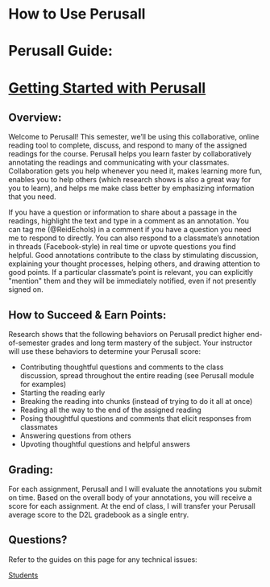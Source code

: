 # How to Use Perusall

# Perusall Guide:

# [Getting Started with Perusall](https://youtu.be/0wmCPeAqYjk)

## Overview:

Welcome to Perusall! This semester, we’ll be using this collaborative, online reading tool to complete, discuss, and respond to many of the assigned readings for the course. Perusall helps you learn faster by collaboratively annotating the readings and communicating with your classmates. Collaboration gets you help whenever you need it, makes learning more fun, enables you to help others (which research shows is also a great way for you to learn), and helps me make class better by emphasizing information that you need.

If you have a question or information to share about a passage in the readings, highlight the text and type in a comment as an annotation. You can tag me (@ReidEchols) in a comment if you have a question you need me to respond to directly. You can also respond to a classmate’s annotation in threads (Facebook-style) in real time or upvote questions you find helpful. Good annotations contribute to the class by stimulating discussion, explaining your thought processes, helping others, and drawing attention to good points. If a particular classmate’s point is relevant, you can explicitly "mention" them and they will be immediately notified, even if not presently signed on.

## How to Succeed & Earn Points:

Research shows that the following behaviors on Perusall predict higher end-of-semester grades and long term mastery of the subject. Your instructor will use these behaviors to determine your Perusall score:

- Contributing thoughtful questions and comments to the class discussion, spread throughout the entire reading (see Perusall module for examples)
- Starting the reading early
- Breaking the reading into chunks (instead of trying to do it all at once)
- Reading all the way to the end of the assigned reading
- Posing thoughtful questions and comments that elicit responses from classmates
- Answering questions from others
- Upvoting thoughtful questions and helpful answers

## Grading:

For each assignment, Perusall and I will evaluate the annotations you submit on time. Based on the overall body of your annotations, you will receive a score for each assignment. At the end of class, I will transfer your Perusall average score to the D2L gradebook as a single entry.

## Questions?

Refer to the guides on this page for any technical issues:

[Students](https://support.perusall.com/hc/en-us/categories/360002173133-Students)


